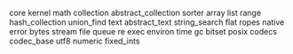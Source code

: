 core
 kernel
 math
 collection
  abstract_collection
  sorter
  array
  list
  range
  hash_collection
  union_find
 text
  abstract_text
  string_search
  flat
  ropes
  native
 error
 bytes
 stream
 file
 queue
 re
 exec
 environ
 time
 gc
 bitset
 posix
 codecs
  codec_base
  utf8
 numeric
 fixed_ints
